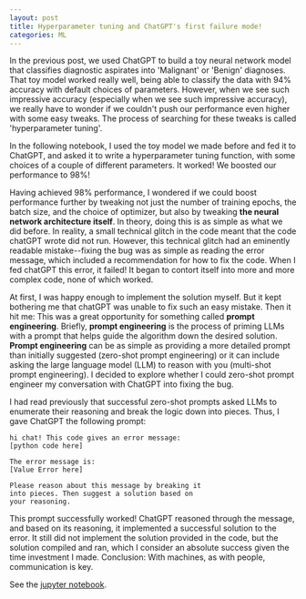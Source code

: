 ```yaml
---
layout: post
title: Hyperparameter tuning and ChatGPT's first failure mode!
categories: ML
---
```


In the previous post, we used ChatGPT to build a toy neural network model that classifies diagnostic aspirates into 'Malignant' or 'Benign' diagnoses. That toy model worked really well, being able to classify the data with 94% accuracy with default choices of parameters. However, when we see such impressive accuracy (especially when we see such impressive accuracy), we really have to wonder if we couldn't push our performance even higher with some easy tweaks. The process of searching for these tweaks is called 'hyperparameter tuning'. 

In the following notebook, I used the toy model we made before and fed it to ChatGPT, and asked it to write a hyperparameter tuning function, with some choices of a couple of different parameters. It worked! We boosted our performance to 98%!

Having achieved 98% performance, I wondered if we could boost performance further by tweaking not just the number of training epochs, the batch size, and the choice of optimizer, but also by tweaking **the neural network architecture itself**. In theory, doing this is as simple as what we did before. In reality, a small technical glitch in the code meant that the code chatGPT wrote did not run. However, this technical glitch had an eminently readable mistake--fixing the bug was as simple as reading the error message, which included a recommendation for how to fix the code. When I fed chatGPT this error, it failed! It began to contort itself into more and more complex code, none of which worked. 

At first, I was happy enough to implement the solution myself. But it kept bothering me that chatGPT was unable to fix such an easy mistake. Then it hit me: This was a great opportunity for something called **prompt engineering**. Briefly, **prompt engineering** is the process of priming LLMs with a prompt that helps guide the algorithm down the desired solution. **Prompt engineering** can be as simple as providing a more detailed prompt than initially suggested (zero-shot prompt engineering) or it can include asking the large language model (LLM) to reason with you (multi-shot prompt engineering). I decided to explore whether I could zero-shot prompt engineer my conversation with ChatGPT into fixing the bug.

I had read previously that successful zero-shot prompts asked LLMs to enumerate their reasoning and break the logic down into pieces. Thus, I gave ChatGPT the following prompt:

```
hi chat! This code gives an error message:
[python code here]

The error message is:
[Value Error here]

Please reason about this message by breaking it
into pieces. Then suggest a solution based on
your reasoning.
```

This prompt successfully worked! ChatGPT reasoned through the message, and based on its reasoning, it implemented a successful solution to the error. It still did not implement the solution provided in the code, but the solution compiled and ran, which I consider an absolute success given the time investment I made. Conclusion: With machines, as with people, communication is key.

See the [jupyter notebook](https://dangeles.github.io/jupyter/cross_val_tutorial.html).